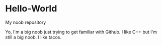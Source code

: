# Hello-World
My noob repository 

Yo, I'm a big noob just trying to get familiar with Github. 
I like C++ but I'm still a big noob. I like tacos.

